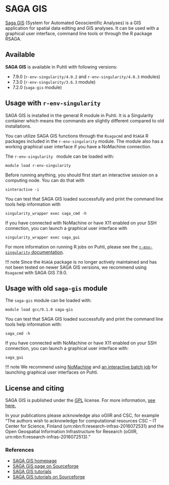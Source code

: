 # SAGA GIS

[Saga GIS](http://www.saga-gis.org/) (System for Automated Geoscientific Analyses) is a GIS application for spatial data editing and GIS analyses. It can be used with a graphical user interface, command line tools or through the R package RSAGA. 

## Available

__SAGA GIS__ is available in Puhti with following versions:

* 7.9.0 (`r-env-singularity/4.0.2` and `r-env-singularity/4.0.3` modules)
* 7.3.0 (`r-env-singularity/3.6.3` module)
* 7.2.0 (`saga-gis` module)

## Usage with `r-env-singularity`

SAGA GIS is installed in the general R module in Puhti. It is a Singularity container which means the commands are slightly different compared to old installations.

You can utilize SAGA GIS functions through the `Rsagacmd` and `RSAGA` R packages included in the `r-env-singularity` module. The module also has a working graphical user interface if you have a NoMachine connection. 

The `r-env-singularity ` module can be loaded with:

```
module load r-env-singularity 
```

Before running anything, you should first start an interactive session on a computing node. You can do that with 

```
sinteractive -i
```

You can test that SAGA GIS loaded successfully and print the command line tools help information with

```
singularity_wrapper exec saga_cmd -h
```

If you have connected with NoMachine or have X11 enabled on your SSH connection, you can launch a graphical user interface with

```
singularity_wrapper exec saga_gui
```

For more information on running R jobs on Puhti, please see the [`r-env-singularity` documentation](r-env-singularity.md).

!!! note
        Since the `RSAGA` package is no longer actively maintained and has not been tested on newer SAGA GIS versions, we recommend using `Rsagacmd` with SAGA GIS 7.9.0.

## Usage with old `saga-gis` module

The `saga-gis` module can be loaded with:

`module load gcc/9.1.0 saga-gis`

You can test that SAGA GIS loaded successfully and print the command line tools help information with:

`saga_cmd -h`

If you have connected with NoMachine or have X11 enabled on your SSH connection, you can launch a graphical user interface with:

`saga_gui`

!!! note
        We recommend using [NoMachine](nomachine.md) and [an interactive batch job](../computing/running/interactive-usage.md) for launching graphical user interfaces on Puhti.


## License and citing

SAGA GIS is published under the [GPL](http://www.gnu.org/licenses/gpl.html) license. For more information, [see here.](http://saga-gis.sourceforge.net/en/)

In your publications please acknowledge also oGIIR and CSC, for example “The authors wish to acknowledge for computational resources CSC – IT Center for Science, Finland (urn:nbn:fi:research-infras-2016072531) and the Open Geospatial Information Infrastructure for Research (oGIIR, urn:nbn:fi:research-infras-2016072513).”

### References

* [SAGA GIS homepage](http://saga-gis.sourceforge.net/en/)
* [SAGA GIS page on Sourceforge](https://sourceforge.net/projects/saga-gis/)
* [SAGA GIS tutorials](https://sagatutorials.wordpress.com/)
* [SAGA GIS tutorials on Sourceforge](https://sourceforge.net/p/saga-gis/wiki/Tutorials/)
